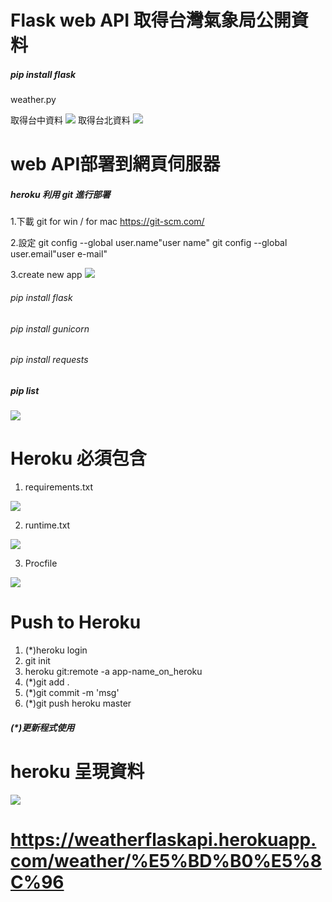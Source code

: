 # Flask web API 取得台灣氣象局公開資料
##### pip install flask
weather.py

取得台中資料
![](./demo_images/taichung.png)
取得台北資料
![](./demo_images/taipei.png)

# web API部署到網頁伺服器
##### heroku 利用 git 進行部署
1.下載 git for win / for mac
https://git-scm.com/ 

2.設定
git config --global user.name"user name"
git config --global user.email"user e-mail"

3.create new app
![](./demo_images/create_new_app.png)

###### pip install flask
###### pip install gunicorn
###### pip install requests
##### pip list
![](./demo_images/pip_list.png)

# Heroku 必須包含
1. requirements.txt

![](./demo_images/requirements.png)

2. runtime.txt 

![](./demo_images/runtime.png)

3. Procfile

![](./demo_images/procfile.png)

# Push to Heroku
1. (*)heroku login 
2. git init
3. heroku git:remote -a app-name_on_heroku
4. (*)git add . 
5. (*)git commit -m 'msg'
6. (*)git push heroku master
##### (*)更新程式使用

# heroku 呈現資料
![](./demo_images/herokudata.png)

# https://weatherflaskapi.herokuapp.com/weather/%E5%BD%B0%E5%8C%96